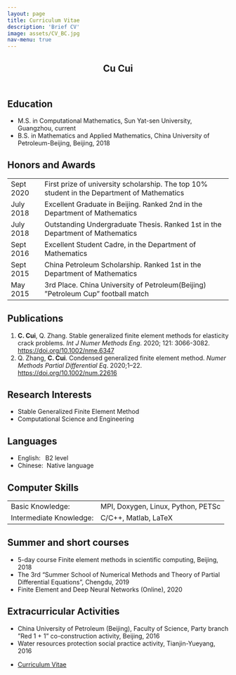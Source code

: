 ```yaml
---
layout: page
title: Curriculum Vitae
description: 'Brief CV'
image: assets/CV_BC.jpg
nav-menu: true
---
```


<!-- Main -->
<div id="main" class="alt">

<!-- One -->
<section id="one">
	<div class="inner">
		<header class="major">
			<h1>Cu Cui</h1>
		</header>

<!-- Content -->
<h2 id="content">Education</h2>
<ul>
	<li>M.S. in Computational Mathematics, Sun Yat-sen University, Guangzhou, current</li>
	<li>B.S. in Mathematics and Applied Mathematics, China University of Petroleum-Beijing, Beijing, 2018</li>
</ul>

<!-- Table -->
<h2>Honors and Awards</h2>
<div class="table-wrapper">
	<table>
		<tbody>
			<tr>
				<td>Sept 2020</td>
				<td>First prize of university scholarship. The top 10% student in the Department of Mathematics</td>
			</tr>
			<tr>
				<td>July 2018</td>
				<td>Excellent Graduate in Beijing. Ranked 2nd in the Department of Mathematics</td>
			</tr>
			<tr>
				<td>July 2018</td>
				<td>Outstanding Undergraduate Thesis. Ranked 1st in the Department of Mathematics</td>
			</tr>
			<tr>
				<td>Sept 2016</td>
				<td> Excellent Student Cadre, in the Department of Mathematics</td>
			</tr>
			<tr>
				<td>Sept 2015</td>
				<td>China Petroleum Scholarship. Ranked 1st in the Department of Mathematics </td>
			</tr>
			<tr>
				<td>May  2015</td>
				<td>3rd Place. China University of Petroleum(Beijing) ”Petroleum Cup” football match</td>
			</tr>
		</tbody>
	</table>
</div>
		
<!-- Table -->
<h2>Publications</h2>
<ol>
	<li><b>C. Cui</b>, Q. Zhang. Stable generalized finite element methods for elasticity crack problems. <i>Int J Numer Methods Eng</i>. 2020; 121: 3066-3082. <a href="https://doi.org/10.1002/nme.6347">https://doi.org/10.1002/nme.6347</a></li>
	<li>Q. Zhang, <b>C. Cui</b>. Condensed generalized finite element method. <i>Numer Methods Partial Differential Eq</i>. 2020;1–22. <a href="https://doi.org/10.1002/num.22616">https://doi.org/10.1002/num.22616</a></li>
</ol>

<!-- Table -->
<h2>Research Interests</h2>
<ul>
	<li>Stable Generalized Finite Element Method</li>
	<li>Computational Science and Engineering</li>
</ul>

<!-- Table -->
<h2>Languages</h2>
<ul class="alt">
	<li>English: &ensp;B2 level</li>
	<li>Chinese: &nbsp;Native language</li>
</ul>

<!-- Table -->
<h2>Computer Skills</h2>
<div class="table-wrapper">
	<table>
		<tbody>
			<tr>
				<td align="left">Basic Knowledge:</td>
				<td> MPI, Doxygen, Linux, Python, PETSc</td>
			</tr>
			<tr>
				<td align="left">Intermediate Knowledge:</td>
				<td> C/C++, Matlab, LaTeX</td>
			</tr>
		</tbody>
	</table>
</div>

<!-- Table -->
<h2>Summer and short courses</h2>
<ul>
	<li>5-day course Finite element methods in scientific computing, Beijing, 2018</li>
	<li>The 3rd “Summer School of Numerical Methods and Theory of Partial Differential Equations”, Chengdu, 2019</li>
	<li>Finite Element and Deep Neural Networks (Online), 2020</li>
</ul>

<!-- Table -->
<h2>Extracurricular Activities</h2>
<ul>
	<li>China University of Petroleum (Beijing), Faculty of Science, Party branch ”Red 1 + 1” co-construction activity, Beijing, 2016</li>
	<li>Water resources protection social practice activity, Tianjin-Yueyang, 2016</li>
</ul>

<ul class="actions">
	<li><a href="cv_9.pdf" class="button icon fa-download">Curriculum Vitae</a></li>
</ul>

</div>
